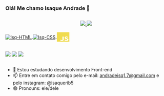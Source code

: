 ### Olá! Me chamo Isaque Andrade 👋

##

<div align="center">
  <a href="https://github.com/Isaque4nd">
  <img height="160em" src="https://github-readme-stats.vercel.app/api?username=Isaque4nd&show_icons=true&theme=github_dark&include_all_commits=true&count_private=true"/>
  <img height="160em" src="https://github-readme-stats.vercel.app/api/top-langs/?username=Isaque4nd&layout=compact&langs_count=7&theme=github_dark"/>
</div>

<div style="display: inline_block"><br>
  <img align="center" alt="Isq-HTML" height="30" width="40" src="https://cdn.jsdelivr.net/gh/devicons/devicon/icons/html5/html5-original.svg">
  <img align="center" alt="Isq-CSS" height="30" width="40" src="https://cdn.jsdelivr.net/gh/devicons/devicon/icons/css3/css3-original.svg">
  <img align="center" alt="Isq-Js" height="30" width="40" src="https://raw.githubusercontent.com/devicons/devicon/master/icons/javascript/javascript-plain.svg">
  
   ##
   
 <div>
  <a href="https://www.instagram.com/isaquerib5/" target="_blank"><img src="https://img.shields.io/badge/-Instagram-%23E4405F?style=for-the-badge&logo=instagram&logoColor=white" target="_blank"></a>
  <a href = "mailto:andradeisq1.7@gmail.com"><img src="https://img.shields.io/badge/-Gmail-%23333?style=for-the-badge&logo=gmail&logoColor=white" target="_blank"></a>
  <a href="https://www.linkedin.com/in/isaque-andrade-2113581a4/" target="_blank"><img src="https://img.shields.io/badge/-LinkedIn-%230077B5?style=for-the-badge&logo=linkedin&logoColor=white" target="_blank"></a> 
 
 </div>
 
 ##
 
- 🌱 Estou estudando desenvolvimento Front-end
- 📫 Entre em contato comigo pelo e-mail: andradeisq1.7@gmail.com e pelo instagram: @isaquerib5
- 😄 Pronouns: ele/dele

